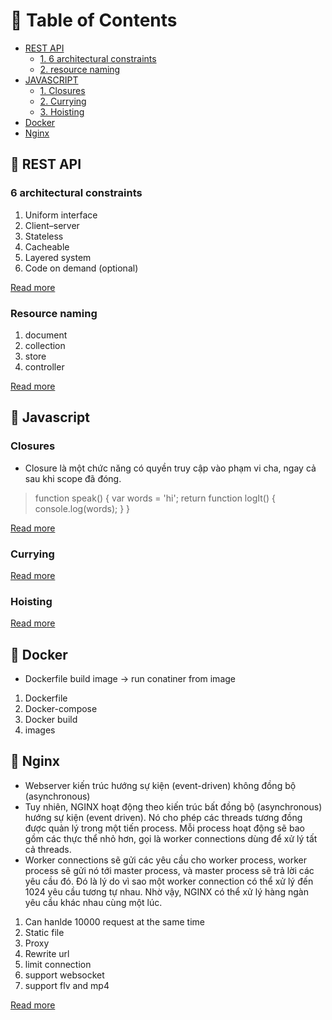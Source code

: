 # 📘 Table of Contents

- [REST API](#-rest-api)
    - [1. 6 architectural constraints](#6-architectural-constraints)
    - [2. resource naming](#-resource-naming)
- [JAVASCRIPT](#-javascript)
    - [1. Closures](#closures)
    - [2. Currying](#currying)
    - [3. Hoisting](#hoisting)
- [Docker](#-Docker)
- [Nginx](#-nginx)

## 📘 REST API
### 6 architectural constraints
1. Uniform interface
2. Client–server
3. Stateless
4. Cacheable
5. Layered system
6. Code on demand (optional)

[Read more](https://restfulapi.net/rest-architectural-constraints/)

### Resource naming
1. document
2. collection
3. store
4. controller

[Read more](https://restfulapi.net/resource-naming/)

## 📘 Javascript
### Closures
- Closure là một chức năng có quyền truy cập vào phạm vi cha, ngay cả sau khi scope đã đóng.

> function speak() {
  var words = 'hi';
  return function logIt() {
    console.log(words);
  }
}

[Read more](https://anonystick.com/blog-developer/discuss-about-closures-in-javascript-2019051695927961.jsx)

### Currying

[Read more](https://anonystick.com/blog-developer/javascript-currying-in-javascript-2019050935248071)

### Hoisting

[Read more](https://anonystick.com/blog-developer/hoisting-javascript-la-gi-hoisting-tot-hay-xau-chi-can-1-phut-de-hieu-2020051681168206)

## 📘 Docker
- Dockerfile build image -> run conatiner from image

1. Dockerfile
2. Docker-compose
3. Docker build
4. images

## 📘 Nginx
- Webserver kiến trúc hướng sự kiện (event-driven) không đồng bộ (asynchronous)
- Tuy nhiên, NGINX hoạt động theo kiến trúc bất đồng bộ (asynchronous) hướng sự kiện (event driven). Nó cho phép các threads tương đồng được quản lý trong một tiến process. Mỗi process hoạt động sẽ bao gồm các thực thể nhỏ hơn, gọi là worker connections dùng để xử lý tất cả threads.
- Worker connections sẽ gửi các yêu cầu cho worker process, worker process sẽ gửi nó tới master process, và master process sẽ trả lời các yêu cầu đó. Đó là lý do vì sao một worker connection có thể xử lý đến 1024 yêu cầu tương tự nhau. Nhờ vậy, NGINX có thể xử lý hàng ngàn yêu cầu khác nhau cùng một lúc.
1. Can hanlde 10000 request at the same time
2. Static file
3. Proxy
4. Rewrite url
5. limit connection
6. support websocket
7. support flv and mp4

[Read more](https://wiki.matbao.net/nginx-la-gi-huong-dan-kiem-tra-va-cai-dat-nginx-server/)
